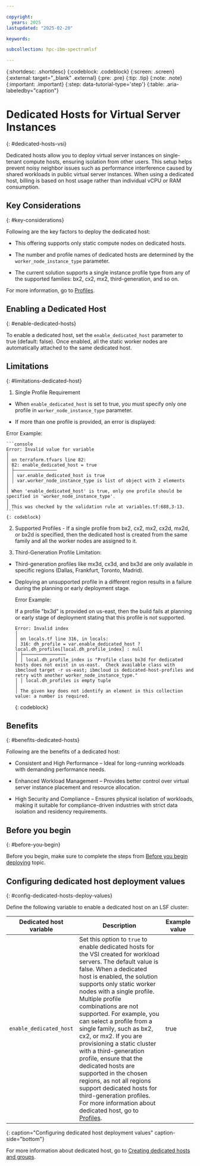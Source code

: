 ```yaml
---

copyright:
  years: 2025
lastupdated: "2025-02-20"

keywords:

subcollection: hpc-ibm-spectrumlsf

---
```


{:shortdesc: .shortdesc}
{:codeblock: .codeblock}
{:screen: .screen}
{:external: target="_blank" .external}
{:pre: .pre}
{:tip: .tip}
{:note: .note}
{:important: .important}
{:step: data-tutorial-type='step'}
{:table: .aria-labeledby="caption"}

# Dedicated Hosts for Virtual Server Instances
{: #dedicated-hosts-vsi}

Dedicated hosts allow you to deploy virtual server instances on single-tenant compute hosts, ensuring isolation from other users. This setup helps prevent noisy neighbor issues such as performance interference caused by shared workloads in public virtual server instances. When using a dedicated host, billing is based on host usage rather than individual vCPU or RAM consumption.

## Key Considerations
{: #key-considerations}

Following are the key factors to deploy the dedicated host:

* This offering supports only static compute nodes on dedicated hosts.

* The number and profile names of dedicated hosts are determined by the `worker_node_instance_type` parameter.

* The current solution supports a single instance profile type from any of the supported families: bx2, cx2, mx2, third-generation, and so on.

For more information, go to [Profiles](https://cloud.ibm.com/docs/vpc?topic=vpc-dh-profiles&interface=ui).

## Enabling a Dedicated Host
{: #enable-dedicated-hosts}

To enable a dedicated host, set the `enable_dedicated_host` parameter to true (default: false). Once enabled, all the static worker nodes are automatically attached to the same dedicated host.

## Limitations
{: #limitations-dedicated-host}

1. Single Profile Requirement
  * When `enable_dedicated_host` is set to true, you must specify only one profile in `worker_node_instance_type` parameter.

  * If more than one profile is provided, an error is displayed:

  Error Example:

    ```console
    Error: Invalid value for variable
    │
    │ on terraform.tfvars line 82:
    │ 82: enable_dedicated_host = true
    │ ├────────────────
    │ │ var.enable_dedicated_host is true
    │ │ var.worker_node_instance_type is list of object with 2 elements
    │
    │ When 'enable_dedicated_host' is true, only one profile should be specified in 'worker_node_instance_type'.
    │
    │ This was checked by the validation rule at variables.tf:688,3-13.
    ```
    {: codeblock}

2. Supported Profiles - If a single profile from bx2, cx2, mx2, cx2d, mx2d, or bx2d is specified, then the dedicated host is created from the same family and all the worker nodes are assigned to it.

3. Third-Generation Profile Limitation:

* Third-generation profiles like mx3d, cx3d, and bx3d are only available in specific regions (Dallas, Frankfurt, Toronto, Madrid).

* Deploying an unsupported profile in a different region results in a failure during the planning or early deployment stage.

  Error Example:

  If a profile "bx3d" is provided on us-east, then the build fails at planning or early stage of deployment stating that this profile is not supported.

    ```console
    Error: Invalid index
    │
    │ on locals.tf line 316, in locals:
    │ 316: dh_profile = var.enable_dedicated_host ? local.dh_profiles[local.dh_profile_index] : null
    │ ├────────────────
    │ │ local.dh_profile_index is "Profile class bx3d for dedicated hosts does not exist in us-east.  Check available class with ibmcloud target -r us-east; ibmcloud is dedicated-host-profiles and retry with another worker_node_instance_type."
    │ │ local.dh_profiles is empty tuple
    │
    │ The given key does not identify an element in this collection value: a number is required.
    ```
    {: codeblock}

## Benefits
{: #benefits-dedicated-hosts}

Following are the benefits of a dedicated host:

* Consistent and High Performance – Ideal for long-running workloads with demanding performance needs.

* Enhanced Workload Management – Provides better control over virtual server instance placement and resource allocation.

* High Security and Compliance – Ensures physical isolation of workloads, making it suitable for compliance-driven industries with strict data isolation and residency requirements.

## Before you begin
{: #before-you-begin}

Before you begin, make sure to complete the steps from [Before you begin deploying](/docs/hpc-ibm-spectrumlsf?topic=hpc-ibm-spectrumlsf-getting-started-tutorial) topic.

## Configuring dedicated host deployment values
{: #config-dedicated-hosts-deploy-values}

Define the following variable to enable a dedicated host on an LSF cluster:

| Dedicated host variable | Description | Example value |
| ----- | ----------- | --------------- |
| `enable_dedicated_host` | Set this option to `true` to enable dedicated hosts for the VSI created for workload servers. The default value is false. When a dedicated host is enabled, the solution supports only static worker nodes with a single profile. Multiple profile combinations are not supported. For example, you can select a profile from a single family, such as bx2, cx2, or mx2. If you are provisioning a static cluster with a third-generation profile, ensure that the dedicated hosts are supported in the chosen regions, as not all regions support dedicated hosts for third-generation profiles. For more information about dedicated host, go to [Profiles](https://cloud.ibm.com/docs/vpc?topic=vpc-dh-profiles&interface=ui).| true |
{: caption="Configuring dedicated host deployment values" caption-side="bottom"}

For more information about dedicated host, go to [Creating dedicated hosts and groups](/docs/vpc?topic=vpc-creating-dedicated-hosts-instances&interface=ui).
